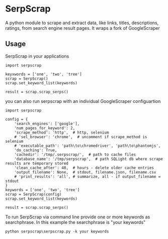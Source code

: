 # SerpScrap
A python module to scrape and extract data, like links, titles, descriptions, ratings, from search engine result pages. 
It wraps a fork of GoogleScraper

## Usage

SerpScrap in your applications

```
import serpscrap

keyxwords = ['one', 'two', 'tree']
scrap = SerpScrap()
scrap.set_keyword_list(keywords)

result = scrap.scrap_serps()
```

you can also run serpscrap with an individual GoogleScraper configuartion

```
import serpscrap

config = {
    'search_engines': ['google'],
    'num_pages_for_keyword': 2,
    'scrape_method': 'http',  # http, selenium
    # 'sel_browser': 'chrome',  # uncomment if scrape_method is selenium
    # 'executable_path': 'path\to\chromedriver', 'path\to\phantomjs',
    'do_caching': True,
    'cachedir': '/tmp/.serpscrap/',  # path to cache files
    'database_name': '/tmp/serpscrap',  # path SQLight db where scrape results are temporary stored
    'clean_cache_after': 48,  # hours - delete older cache entries
    'output_filename': None,  # stdout, filename.json, filename.csv
    # 'print_results': 'all', # summarize, all - if output_filename = stdout 
}
keywords = ['one', 'two', 'tree']
scrap = SerpScrap(config)
scrap.set_keyword_list(keywords)

result = scrap.scrap_serps()
```

To run SerpScrap via command line provide one or more keywords as searchphrase.
In this example the searchphrase is "your keywords"

```
python serpscrap\serpscrap.py -k your keywords
```
